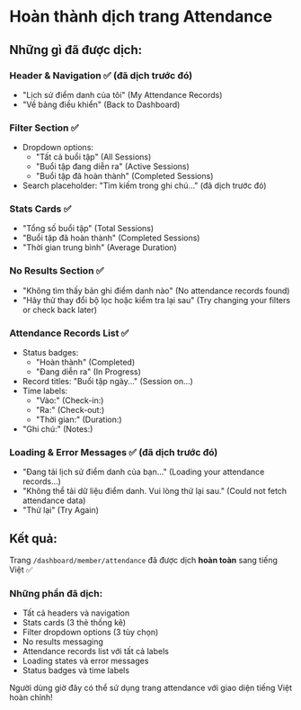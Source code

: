 # Hoàn thành dịch trang Attendance

## Những gì đã được dịch:

### Header & Navigation ✅ (đã dịch trước đó)
- "Lịch sử điểm danh của tôi" (My Attendance Records)
- "Về bảng điều khiển" (Back to Dashboard)

### Filter Section ✅
- Dropdown options:
  - "Tất cả buổi tập" (All Sessions)
  - "Buổi tập đang diễn ra" (Active Sessions)
  - "Buổi tập đã hoàn thành" (Completed Sessions)
- Search placeholder: "Tìm kiếm trong ghi chú..." (đã dịch trước đó)

### Stats Cards ✅
- "Tổng số buổi tập" (Total Sessions)
- "Buổi tập đã hoàn thành" (Completed Sessions)
- "Thời gian trung bình" (Average Duration)

### No Results Section ✅
- "Không tìm thấy bản ghi điểm danh nào" (No attendance records found)
- "Hãy thử thay đổi bộ lọc hoặc kiểm tra lại sau" (Try changing your filters or check back later)

### Attendance Records List ✅
- Status badges:
  - "Hoàn thành" (Completed)
  - "Đang diễn ra" (In Progress)
- Record titles: "Buổi tập ngày..." (Session on...)
- Time labels:
  - "Vào:" (Check-in:)
  - "Ra:" (Check-out:)
  - "Thời gian:" (Duration:)
- "Ghi chú:" (Notes:)

### Loading & Error Messages ✅ (đã dịch trước đó)
- "Đang tải lịch sử điểm danh của bạn..." (Loading your attendance records...)
- "Không thể tải dữ liệu điểm danh. Vui lòng thử lại sau." (Could not fetch attendance data)
- "Thử lại" (Try Again)

## Kết quả:
Trang `/dashboard/member/attendance` đã được dịch **hoàn toàn** sang tiếng Việt ✅

### Những phần đã dịch:
- Tất cả headers và navigation
- Stats cards (3 thẻ thống kê)
- Filter dropdown options (3 tùy chọn)
- No results messaging
- Attendance records list với tất cả labels
- Loading states và error messages
- Status badges và time labels

Người dùng giờ đây có thể sử dụng trang attendance với giao diện tiếng Việt hoàn chỉnh! 